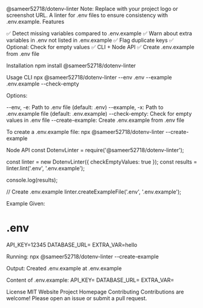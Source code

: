 @sameer52718/dotenv-linter
Note: Replace with your project logo or screenshot URL.
A linter for .env files to ensure consistency with .env.example.
Features

✅ Detect missing variables compared to .env.example
✅ Warn about extra variables in .env not listed in .env.example
✅ Flag duplicate keys
✅ Optional: Check for empty values
✅ CLI + Node API
✅ Create .env.example from .env file

Installation
npm install @sameer52718/dotenv-linter

Usage
CLI
npx @sameer52718/dotenv-linter --env .env --example .env.example --check-empty

Options:

--env, -e: Path to .env file (default: .env)
--example, -x: Path to .env.example file (default: .env.example)
--check-empty: Check for empty values in .env file
--create-example: Create .env.example from .env file

To create a .env.example file:
npx @sameer52718/dotenv-linter --create-example

Node API
const DotenvLinter = require('@sameer52718/dotenv-linter');

const linter = new DotenvLinter({ checkEmptyValues: true });
const results = linter.lint('.env', '.env.example');

console.log(results);

// Create .env.example
linter.createExampleFile('.env', '.env.example');

Example
Given:
# .env
API_KEY=12345
DATABASE_URL=
EXTRA_VAR=hello

Running:
npx @sameer52718/dotenv-linter --create-example

Output:
Created .env.example at .env.example

Content of .env.example:
API_KEY=
DATABASE_URL=
EXTRA_VAR=

License
MIT
Website
Project Homepage
Contributing
Contributions are welcome! Please open an issue or submit a pull request.